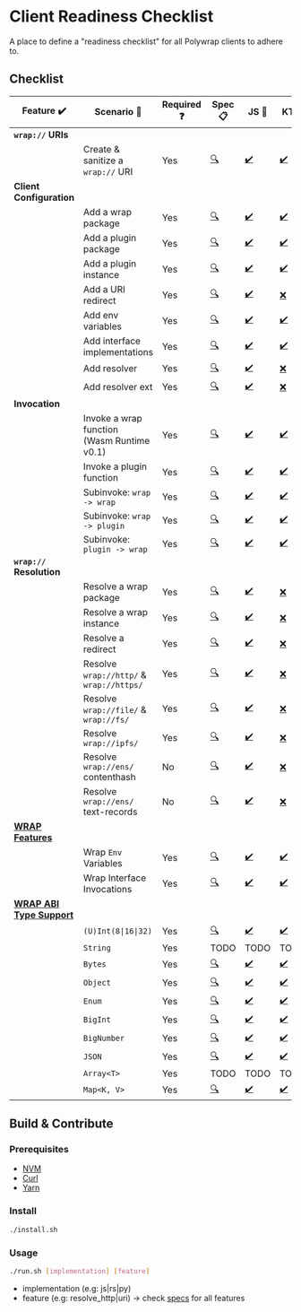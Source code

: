 # Client Readiness Checklist
A place to define a "readiness checklist" for all Polywrap clients to adhere to.

## Checklist

| Feature :heavy_check_mark: | Scenario :thought_balloon: | Required :question: | Spec :clipboard: | JS :scroll: | KT :robot: | Swift :eagle: | RS :crab: |  
|-|-|-|-|-|-|-|-|  
| **`wrap://` URIs** | | | | | | | |  
| | Create & sanitize a `wrap://` URI | Yes | [:mag:](./specs/uri.yaml) | [:heavy_check_mark:](./clients/js/src/features/uri.ts) | [:heavy_check_mark:](./clients/kotlin/src/main/kotlin/features/uri/uri.kt) | [:heavy_check_mark:](./clients/swift/Sources/Readiness/Features/Uri.swift) | [:heavy_check_mark:](./clients/rs/src/features/uri.rs) |  
| **Client Configuration** | | | | | | | |  
| | Add a wrap package | Yes | [:mag:](./specs/config_embed_wrap_package.yaml) | [:heavy_check_mark:](./clients/js/src/features/config_embed_wrap_package.ts) | [:heavy_check_mark:](./clients/kotlin/src/main/kotlin/features/config/EmbedWrapPackage.kt) | [:heavy_check_mark:](./clients/swift/Sources/Readiness/Features/ConfigEmbedWrapPackage.swift) | [:heavy_check_mark:](./clients/rs/src/features/config_embed_wrap_package.rs) |  
| | Add a plugin package | Yes | [:mag:](./specs/config_plugin_package.yaml) | [:heavy_check_mark:](./clients/js/src/features/config_plugin_package.ts) | [:heavy_check_mark:](./clients/kotlin/src/main/kotlin/features/config/PluginPackage.kt) | [:heavy_check_mark:](./clients/swift/Sources/Readiness/Features/ConfigPluginPackage.swift) | [:heavy_check_mark:](./clients/rs/src/features/config_plugin_package.rs) |  
| | Add a plugin instance | Yes | [:mag:](./specs/config_plugin_instance.yaml) | [:heavy_check_mark:](./clients/js/src/features/config_plugin_instance.ts) | [:heavy_check_mark:](./clients/kotlin/src/main/kotlin/features/config/PluginInstance.kt) | [:heavy_check_mark:](./clients/swift/Sources/Readiness/Features/ConfigPluginInstance.swift) | [:heavy_check_mark:](./clients/rs/src/features/config_plugin_instance.rs) |  
| | Add a URI redirect | Yes | [:mag:](./specs/config_uri_redirect.yaml) | [:heavy_check_mark:](./clients/js/src/features/config_uri_redirect.ts) | [:x:](./clients/kotlin/src/main/kotlin/features/config/UriRedirect.kt) | [:x:](./clients/swift/Sources/Readiness/Features/ConfigUriRedirect.swift) | [:heavy_check_mark:](./clients/rs/src/features/config_uri_redirect.rs) |  
| | Add env variables | Yes | [:mag:](./specs/config_env_variables.yaml) | [:heavy_check_mark:](./clients/js/src/features/config_env_variables.ts) | [:heavy_check_mark:](./clients/kotlin/src/main/kotlin/features/config/EnvVariables.kt) | [:heavy_check_mark:](./clients/swift/Sources/Readiness/Features/ConfigEnvVariables.swift) | [:heavy_check_mark:](./clients/rs/src/features/config_env_variables.rs) |  
| | Add interface implementations | Yes | [:mag:](./specs/config_interface_implementations.yaml) | [:heavy_check_mark:](./clients/js/src/features/config_interface_implementations.ts) | [:heavy_check_mark:](./clients/kotlin/src/main/kotlin/features/config/InterfaceImplementations.kt) | [:heavy_check_mark:](./clients/swift/Sources/Readiness/Features/ConfigInterfaceImplementations.swift) | [:heavy_check_mark:](./clients/rs/src/features/config_interface_implementations.rs) |  
| | Add resolver | Yes | [:mag:](./specs/config_resolver.yaml) | [:heavy_check_mark:](./clients/js/src/features/config_resolver.ts) | [:x:](./clients/kotlin/src/main/kotlin/features/config/Resolver.kt) | [:x:](./clients/swift/Sources/Readiness/Features/ConfigResolver.swift) | [:heavy_check_mark:](./clients/rs/src/features/config_resolver.rs) |  
| | Add resolver ext | Yes | [:mag:](./specs/config_resolver_ext.yaml) | [:heavy_check_mark:](./clients/js/src/features/config_resolver_ext.ts) | [:x:](./clients/kotlin/src/main/kotlin/features/config/ResolverExt.kt) | [:x:](./clients/swift/Sources/Readiness/Features/ConfigResolverExt.swift) | [:heavy_check_mark:](./clients/rs/src/features/config_resolver_ext.rs) |  
| **Invocation** | | | | | | | |  
| | Invoke a wrap function<br/>(Wasm Runtime v0.1) | Yes | [:mag:](./specs/invoke_wrap_wasm_v0_1.yaml) | [:heavy_check_mark:](./clients/js/src/features/invoke_wrap_wasm_v0_1.ts) | [:heavy_check_mark:](./clients/kotlin/src/main/kotlin/features/invoke/WrapWasmV01.kt) | [:heavy_check_mark:](./clients/swift/Sources/Readiness/Features/InvokeWrapWasmV0_1.swift) | [:heavy_check_mark:](./clients/rs/src/features/invoke_wrap_wasm_v0_1.rs) |  
| | Invoke a plugin function | Yes | [:mag:](./specs/invoke_plugin.yaml) | [:heavy_check_mark:](./clients/js/src/features/invoke_plugin.ts) | [:heavy_check_mark:](./clients/kotlin/src/main/kotlin/features/invoke/Plugin.kt) | [:heavy_check_mark:](./clients/swift/Sources/Readiness/Features/InvokePlugin.swift) | [:heavy_check_mark:](./clients/rs/src/features/invoke_plugin.rs) |  
| | Subinvoke: `wrap -> wrap` | Yes | [:mag:](./specs/subinvoke_wrap_wrap.yaml) | [:heavy_check_mark:](./clients/js/src/features/subinvoke_wrap_wrap.ts) | [:heavy_check_mark:](./clients/kotlin/src/main/kotlin/features/subinvoke/WrapWrap.kt) | [:heavy_check_mark:](./clients/swift/Sources/Readiness/Features/SubinvokeWrapWrap.swift) | [:heavy_check_mark:](./clients/rs/src/features/subinvoke_wrap_wrap.rs) |  
| | Subinvoke: `wrap -> plugin` | Yes | [:mag:](./specs/subinvoke_wrap_plugin.yaml) | [:heavy_check_mark:](./clients/js/src/features/subinvoke_wrap_plugin.ts) | [:heavy_check_mark:](./clients/kotlin/src/main/kotlin/features/subinvoke/WrapPlugin.kt) | [:heavy_check_mark:](./clients/swift/Sources/Readiness/Features/SubinvokeWrapPlugin.swift) | [:heavy_check_mark:](./clients/rs/src/features/subinvoke_wrap_plugin.rs) |  
| | Subinvoke: `plugin -> wrap` | Yes | [:mag:](./specs/subinvoke_plugin_wrap.yaml) | [:heavy_check_mark:](./clients/js/src/features/subinvoke_plugin_wrap.ts) | [:heavy_check_mark:](./clients/kotlin/src/main/kotlin/features/subinvoke/PluginWrap.kt) | [:heavy_check_mark:](./clients/swift/Sources/Readiness/Features/SubinvokePluginWrap.swift) | [:heavy_check_mark:](./clients/rs/src/features/subinvoke_plugin_wrap.rs) |  
| **`wrap://` Resolution** | | | | | | | |  
| | Resolve a wrap package | Yes | [:mag:](./specs/resolve_package.yaml) | [:heavy_check_mark:](./clients/js/src/features/resolve_package.ts) | [:x:](./clients/kotlin/src/main/kotlin/features/resolve/Package.kt) | :x: | [:heavy_check_mark:](./clients/rs/src/features/resolve_package.rs) |  
| | Resolve a wrap instance | Yes | [:mag:](./specs/resolve_instance.yaml) | [:heavy_check_mark:](./clients/js/src/features/resolve_instance.ts) | [:x:](./clients/kotlin/src/main/kotlin/features/resolve/Instance.kt) | :x: | [:heavy_check_mark:](./clients/rs/src/features/resolve_instance.rs) |  
| | Resolve a redirect | Yes | [:mag:](./specs/resolve_redirect.yaml) | [:heavy_check_mark:](./clients/js/src/features/resolve_redirect.ts) | [:x:](./clients/kotlin/src/main/kotlin/features/resolve/Redirect.kt) | :x: | [:heavy_check_mark:](./clients/rs/src/features/resolve_redirect.rs) |  
| | Resolve `wrap://http/` &<br/>`wrap://https/` | Yes | [:mag:](./specs/resolve_http.yaml) | [:heavy_check_mark:](./clients/js/src/features/resolve_http.ts) | [:x:](./clients/kotlin/src/main/kotlin/features/resolve/Http.kt) | :x: | [:heavy_check_mark:](./clients/rs/src/features/resolve_http.rs) |  
| | Resolve `wrap://file/` &<br/>`wrap://fs/` | Yes | [:mag:](./specs/resolve_file.yaml) | [:heavy_check_mark:](./clients/js/src/features/resolve_file.ts) | [:x:](./clients/kotlin/src/main/kotlin/features/resolve/File.kt) | :x: | [:heavy_check_mark:](./clients/rs/src/features/resolve_file.rs) |  
| | Resolve `wrap://ipfs/` | Yes | [:mag:](./specs/resolve_ipfs.yaml) | [:heavy_check_mark:](./clients/js/src/features/resolve_ipfs.ts) | [:x:](./clients/kotlin/src/main/kotlin/features/resolve/Ipfs.kt) | :x: | [:heavy_check_mark:](./clients/rs/src/features/resolve_ipfs.rs) |  
| | Resolve `wrap://ens/` contenthash | No | [:mag:](./specs/resolve_ens_contenthash.yaml) | [:heavy_check_mark:](./clients/js/src/features/resolve_ens_contenthash.ts) | [:x:](./clients/kotlin/src/main/kotlin/features/resolve/EnsContentHash.kt) | :x: | [:x:](./clients/rs/src/features/resolve_ens_contenthash.rs) |  
| | Resolve `wrap://ens/` text-records | No | [:mag:](./specs/resolve_ens_text_record.yaml) | [:heavy_check_mark:](./clients/js/src/features/resolve_ens_text_record.ts) | [:x:](./clients/kotlin/src/main/kotlin/features/resolve/EnsTextRecord.kt) | :x: | [:x:](./clients/rs/src/features/resolve_ens_text_record.rs) |  
| **[WRAP Features](https://github.com/polywrap/wrap-test-harness/tree/master/cases)** | | | | | | | |  
| | Wrap `Env` Variables | Yes | [:mag:](./specs/wrap_feature_env_vars.yaml) | [:heavy_check_mark:](./clients/js/src/features/wrap_feature_env_vars.ts) | [:heavy_check_mark:](./clients/kotlin/src/main/kotlin/features/wrapFeature/EnvVars.kt) | [:heavy_check_mark:](./clients/swift/Sources/Readiness/Features/WrapFeatureEnvVars.swift) | [:heavy_check_mark:](./clients/rs/src/features/wrap_feature_env_vars.rs) |  
| | Wrap Interface Invocations | Yes | [:mag:](./specs/wrap_feature_interface_invoke.yaml) | [:heavy_check_mark:](./clients/js/src/features/wrap_feature_interface_invoke.ts) | [:heavy_check_mark:](./clients/kotlin/src/main/kotlin/features/wrapFeature/InterfaceInvoke.kt) | [:heavy_check_mark:](./clients/swift/Sources/Readiness/Features/WrapFeatureInterfaceInvoke.swift) | [:heavy_check_mark:](./clients/rs/src/features/wrap_feature_interface_invoke.rs) |  
| **[WRAP ABI Type Support](https://github.com/polywrap/wrap-test-harness/tree/master/cases)** | | | | | | | |  
| | `(U)Int(8\|16\|32)` | Yes | [:mag:](./specs/wrap_type_ints.yaml) | [:heavy_check_mark:](./clients/js/src/features/wrap_type_ints.ts) | [:heavy_check_mark:](./clients/kotlin/src/main/kotlin/features/wrapType/Ints.kt) | [:heavy_check_mark:](./clients/swift/Sources/Readiness/Features/WrapTypeInts.swift) | [:heavy_check_mark:](./clients/rs/src/features/wrap_type_ints.rs) |  
| | `String` | Yes | TODO | TODO | TODO | TODO | TODO |  
| | `Bytes` | Yes | [:mag:](./specs/wrap_type_bytes.yaml) | [:heavy_check_mark:](./clients/js/src/features/wrap_type_bytes.ts) | [:heavy_check_mark:](./clients/kotlin/src/main/kotlin/features/wrapType/Bytes.kt) | [:heavy_check_mark:](./clients/swift/Sources/Readiness/Features/WrapTypeBytes.swift) | [:heavy_check_mark:](./clients/rs/src/features/wrap_type_bytes.rs) |  
| | `Object` | Yes | [:mag:](./specs/wrap_type_object.yaml) | [:heavy_check_mark:](./clients/js/src/features/wrap_type_object.ts) | [:heavy_check_mark:](./clients/kotlin/src/main/kotlin/features/wrapType/Object.kt) | [:heavy_check_mark:](./clients/swift/Sources/Readiness/Features/WrapTypeObject.swift) | [:yellow_circle:](./clients/rs/src/features/wrap_type_object.rs) |  
| | `Enum` | Yes | [:mag:](./specs/wrap_type_enum.yaml) | [:heavy_check_mark:](./clients/js/src/features/wrap_type_enum.ts) | [:heavy_check_mark:](./clients/kotlin/src/main/kotlin/features/wrapType/Enum.kt) | [:heavy_check_mark:](./clients/swift/Sources/Readiness/Features/WrapTypeEnum.swift) | [:heavy_check_mark:](./clients/rs/src/features/wrap_type_enum.rs) |  
| | `BigInt` | Yes | [:mag:](./specs/wrap_type_bigint.yaml) | [:heavy_check_mark:](./clients/js/src/features/wrap_type_bigint.ts) | [:heavy_check_mark:](./clients/kotlin/src/main/kotlin/features/wrapType/BigInt.kt) | [:heavy_check_mark:](./clients/swift/Sources/Readiness/Features/WrapTypeBigint.swift) | [:heavy_check_mark:](./clients/rs/src/features/wrap_type_bigint.rs) |  
| | `BigNumber` | Yes | [:mag:](./specs/wrap_type_bignumber.yaml) | [:heavy_check_mark:](./clients/js/src/features/wrap_type_bignumber.ts) | [:heavy_check_mark:](./clients/kotlin/src/main/kotlin/features/wrapType/BigNumber.kt) | [:heavy_check_mark:](./clients/swift/Sources/Readiness/Features/WrapTypeBignumber.swift) | [:heavy_check_mark:](./clients/rs/src/features/wrap_type_bignumber.rs) |  
| | `JSON` | Yes | [:mag:](./specs/wrap_type_json.yaml) | [:heavy_check_mark:](./clients/js/src/features/wrap_type_json.ts) | [:heavy_check_mark:](./clients/kotlin/src/main/kotlin/features/wrapType/Json.kt) | [:heavy_check_mark:](./clients/swift/Sources/Readiness/Features/WrapTypeJson.swift) | [:yellow_circle:](./clients/rs/src/features/wrap_type_json.rs) |  
| | `Array<T>` | Yes | TODO | TODO | TODO | TODO | TODO |  
| | `Map<K, V>` | Yes | [:mag:](./specs/wrap_type_map.yaml) | [:heavy_check_mark:](./clients/js/src/features/wrap_type_map.ts) | [:heavy_check_mark:](./clients/kotlin/src/main/kotlin/features/wrapType/Map.kt) | [:heavy_check_mark:](./clients/swift/Sources/Readiness/Features/WrapTypeMap.swift) | [:yellow_circle:](./clients/rs/src/features/wrap_type_map.rs) |  

## Build & Contribute

### Prerequisites

- [NVM](https://github.com/nvm-sh/nvm)
- [Curl](https://curl.se/)
- [Yarn](https://yarnpkg.com/)

### Install

```bash
./install.sh
```

### Usage

```bash
./run.sh [implementation] [feature]
```

- implementation (e.g: js|rs|py)
- feature (e.g: resolve_http|uri) -> check [specs](./specs) for all features
